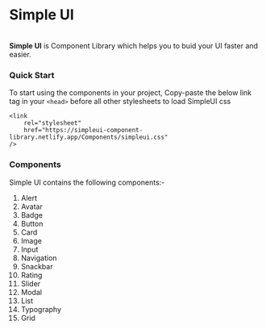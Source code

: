 <h1>Simple UI</h1>
<br>
<b>Simple UI</b> is Component Library which helps you to buid your UI faster and easier.

<h3>Quick Start</h3>

To start using the components in your project, Copy-paste the below link tag in your ```<head>``` before all other stylesheets to load SimpleUI css

    <link
        rel="stylesheet"
        href="https://simpleui-component-library.netlify.app/Components/simpleui.css"
    />
    
<h3>Components</h3>

Simple UI contains the following components:-

1. Alert
2. Avatar
3. Badge
4. Button
5. Card
6. Image
7. Input
8. Navigation
9. Snackbar
10. Rating
11. Slider
12. Modal
13. List
14. Typography
15. Grid
